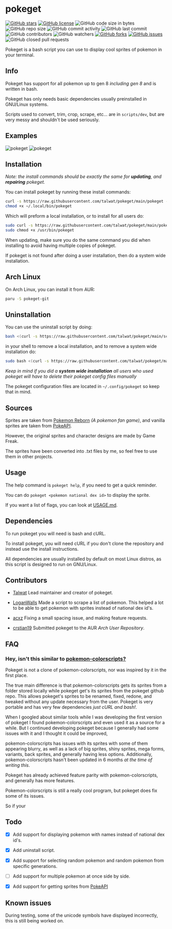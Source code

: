 # pokeget

[![GitHub stars](https://img.shields.io/github/stars/talwat/pokeget)](https://github.com/talwat/pokeget/stargazers)
[![GitHub license](https://img.shields.io/github/license/talwat/pokeget)](https://github.com/talwat/pokeget)
![GitHub code size in bytes](https://img.shields.io/github/languages/code-size/talwat/pokeget)
![GitHub repo size](https://img.shields.io/github/repo-size/talwat/pokeget)
![GitHub commit activity](https://img.shields.io/github/commit-activity/m/talwat/pokeget)
![GitHub last commit](https://img.shields.io/github/last-commit/talwat/pokeget)
![GitHub contributors](https://img.shields.io/github/contributors/talwat/pokeget)
![GitHub watchers](https://img.shields.io/github/watchers/talwat/pokeget)
[![GitHub forks](https://img.shields.io/github/forks/talwat/pokeget)](https://github.com/talwat/pokeget/network)
[![GitHub issues](https://img.shields.io/github/issues/talwat/pokeget)](https://github.com/talwat/pokeget/issues)
![GitHub closed pull requests](https://img.shields.io/github/issues-pr-closed/talwat/pokeget)

Pokeget is a bash script you can use to display cool sprites of pokemon in your terminal.

## Info

Pokeget has support for all pokemon up to gen 8 *including gen 8* and is written in bash.

Pokeget has only needs basic dependencies usually preinstalled in GNU/Linux systems.

Scripts used to convert, trim, crop, scrape, etc... are in `scripts/dev`, but are very messy and shouldn't be used seriously.

## Examples

![pokeget](https://github.com/talwat/pokeget/raw/main/examples/small1.png)
![pokeget](https://github.com/talwat/pokeget/raw/main/examples/big1.png)

## Installation

*Note: the install commands should be exactly the same for **updating**, and **repairing** pokeget.*

You can install pokeget by running these install commands:

```bash
curl -s https://raw.githubusercontent.com/talwat/pokeget/main/pokeget --output ~/.local/bin/pokeget
chmod +x ~/.local/bin/pokeget
```

Which will preform a local installation, or to install for all users do:

```bash
sudo curl -s https://raw.githubusercontent.com/talwat/pokeget/main/pokeget --output /usr/bin/pokeget
sudo chmod +x /usr/bin/pokeget
```

When updating, make sure you do the same command you did when installing to avoid having multiple copies of pokeget.

If pokeget is not found after doing a user installation, then do a system wide installation.

## Arch Linux

On Arch Linux, you can install it from AUR:

``` bash
paru -S pokeget-git
```

## Uninstallation

You can use the uninstall script by doing:

```bash
bash <(curl -s https://raw.githubusercontent.com/talwat/pokeget/main/scripts/uninstall.sh)
```

in your shell to remove a local installation, and to remove a system wide installation do:

```bash
sudo bash <(curl -s https://raw.githubusercontent.com/talwat/pokeget/main/scripts/uninstall.sh)
```

*Keep in mind if you did a **system wide installation** all users who used pokeget will have to delete their pokeget config files manually*

The pokeget configuration files are located in `~/.config/pokeget` so keep that in mind.

## Sources

Sprites are taken from [Pokemon Reborn](https://www.rebornevo.com/) *(A pokemon fan game)*, and vanilla sprites are taken from [PokeAPI](https://github.com/PokeAPI/sprites).

However, the original sprites and character designs are made by Game Freak.

The sprites have been converted into .txt files by me, so feel free to use them in other projects.

## Usage

The help command is `pokeget help`, if you need to get a quick reminder.

You can do `pokeget <pokemon national dex id>` to display the sprite.

If you want a list of flags, you can look at [USAGE.md](USAGE.md).

## Dependencies

To run pokeget you will need is bash and cURL.

To install pokeget, you will need cURL if you don't clone the repository and instead use the install instructions.

All dependencies are usually installed by default on most Linux distros, as this script is designed to run on GNU/Linux.

## Contributors

* [Talwat](https://github.com/talwat) Lead maintainer and creator of pokeget.

* [LoganWalls](https://github.com/LoganWalls) Made a script to scrape a list of pokemon.
This helped a lot to be able to get pokemon with sprites instead of national dex id's.

* [acxz](https://github.com/acxz) Fixing a small spacing issue, and making feature requests.

* [crstian19](https://github.com/crstian19) Submitted pokeget to the AUR *Arch User Repository*.

## FAQ

### Hey, isn't this similar to [pokemon-colorscripts?](https://gitlab.com/phoneybadger/pokemon-colorscripts/)

Pokeget is not a clone of pokemon-colorscripts, nor was inspired by it in the first place.

The true main difference is that pokemon-colorscripts gets its sprites from a folder stored locally while pokeget get's its sprites from the pokeget github repo.
This allows pokeget's sprites to be renamed, fixed, redone, and tweaked without any update necessary from the user. Pokeget is very portable and has very few dependencies *just cURL and bash!*.

When I googled about similar tools while I was developing the first version of pokeget I found pokemon-colorscripts and even used it as a source for a while.
But I continued developing pokeget because I generally had some issues with it and I thought it could be improved,

pokemon-colorscripts has issues with its sprites with some of them appearing blurry, as well as a lack of big sprites, shiny sprites, mega forms, variants, back sprites, and generally having less options. Additionally, pokemon-colorscripts hasn't been updated in 6 months *at the time of writing this*.

Pokeget has already achieved feature parity with pokemon-colorscripts, and generally has more features.

Pokemon-colorscripts is still a really cool program, but pokeget does fix some of its issues.

So if your

## Todo

* [x] Add support for displaying pokemon with names instead of national dex id's.

* [x] Add uninstall script.

* [x] Add support for selecting random pokemon and random pokemon from specific generations.

* [ ] Add support for multiple pokemon at once side by side.

* [x] Add support for getting sprites from [PokeAPI](https://github.com/PokeAPI)

## Known issues

During testing, some of the unicode symbols have displayed incorrectly, this is still being worked on.
